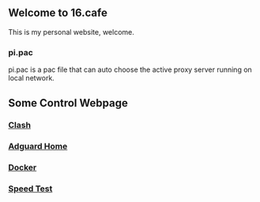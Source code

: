## Welcome to 16.cafe

This is my personal website, welcome.

### pi.pac

pi.pac is a pac file that can auto choose the active proxy server running on local network.

## Some Control Webpage
### [Clash](http://192.168.16.16:9090)
### [Adguard Home](http://192.168.16.16:3000)
### [Docker](http://192.168.16.16:9000)
### [Speed Test](http://192.168.16.16)


